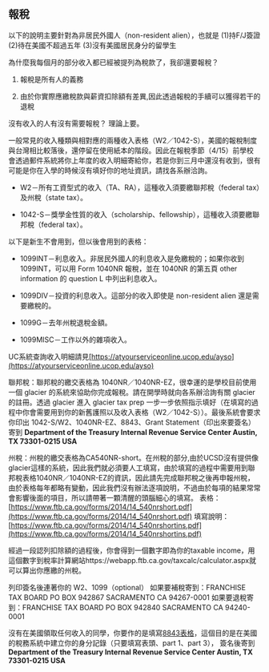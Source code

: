 ## 報稅

以下的說明主要針對為非居民外國人（non-resident alien），也就是 (1)持F/J簽證 (2)待在美國不超過五年 (3)沒有美國居民身分的留學生

為什麼我每個月的部分收入都已經被提列為稅款了，我卻還要報稅？

1.  報稅是所有人的義務

2.  由於你實際應繳稅款與薪資扣除額有差異,因此透過報稅的手續可以獲得若干的退稅

沒有收入的人有沒有需要報稅？ 理論上要。

一般常見的收入種類與相對應的兩種收入表格（W2／1042-S），美國的報稅制度與台灣相比較落後，還停留在使用紙本的階段。因此在報稅季節（4/15）前學校會透過郵件系統將你上年度的收入明細寄給你，若是你到三月中還沒有收到，很有可能是你在入學的時候沒有填好你的地址資訊，請找各系辦洽詢。

*   W2－所有工資型式的收入（TA、RA），這種收入須要繳聯邦稅（federal tax）及州稅（state tax）。

*   1042-S－獎學金性質的收入（scholarship、fellowship），這種收入須要繳聯邦稅（federal tax）。

以下是新生不會用到，但以後會用到的表格：

*   1099INT－利息收入。非居民外國人的利息收入是免繳稅的；如果你收到 1099INT，可以用 Form 1040NR 報稅，並在 1040NR 的第五頁 other information 的 question L 中列出利息收入。

*   1099DIV－投資的利息收入。這部分的收入即使是 non-resident alien 還是需要繳稅的。

*   1099G－去年州稅退稅金額。

*   1099MISC－工作以外的雜項收入。

UC系統查詢收入明細請見[https://atyourserviceonline.ucop.edu/ayso](https://atyourserviceonline.ucop.edu/ayso)

聯邦稅：聯邦稅的繳交表格為 1040NR／1040NR-EZ，很幸運的是學校目前使用一個 glacier 的系統來協助你完成報稅。請在開學時就向各系辦洽詢有關 glacier 的註冊。透過 glacier 進入 glacier tax prep 一步一步依照指示填好（在填寫的過程中你會需要用到你的新舊護照以及收入表格（W2／1042-S））。最後系統會要求你印出 1042-S/W2、1040NR-EZ、8843、Grant Statement（印出來要簽名）寄到 **Department of the Treasury Internal Revenue Service Center Austin, TX 73301-0215 USA**

州稅：州稅的繳交表格為CA540NR-short。在州稅的部分,由於UCSD沒有提供像glacier這樣的系統，因此我們就必須要人工填寫，由於填寫的過程中需要用到聯邦稅表格1040NR／1040NR-EZ的資訊，因此請先完成聯邦稅之後再申報州稅，由於表格每年都略有變動，因此我們沒有辦法逐項說明，不過由於每項的結果常常會影響後面的項目，所以請帶著一顆清醒的頭腦細心的填寫。 表格：[https://www.ftb.ca.gov/forms/2014/14_540nrshort.pdf](https://www.ftb.ca.gov/forms/2014/14_540nrshort.pdf) 填寫說明：[https://www.ftb.ca.gov/forms/2014/14_540nrshortins.pdf](https://www.ftb.ca.gov/forms/2014/14_540nrshortins.pdf)

經過一段認列扣除額的過程後，你會得到一個數字即為你的taxable income，用這個數字到稅率計算網站https://webapp.ftb.ca.gov/taxcalc/calculator.aspx就可以算出你應繳的州稅。

列印簽名後連著你的 W2、1099（optional） 如果要補稅寄到：FRANCHISE TAX BOARD PO BOX 942867 SACRAMENTO CA 94267-0001 如果要退稅寄到：FRANCHISE TAX BOARD PO BOX 942840 SACRAMENTO CA 94240-0001

沒有在美國領取任何收入的同學，你要作的是填寫[8843表格](http://www.irs.gov/pub/irs-pdf/f8843.pdf)，這個目的是在美國的稅務系統中建立你的身分記錄（只要填寫表頭、part 1、part 3）， 簽名後寄到 **Department of the Treasury Internal Revenue Service Center Austin, TX 73301-0215 USA**